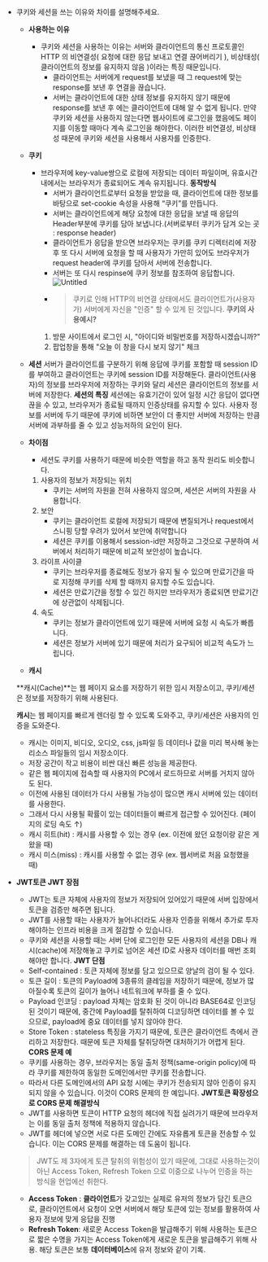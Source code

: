 -   쿠키와 세션을 쓰는 이유와 차이를 설명해주세요.

    -   **사용하는 이유**
        -   쿠키와 세션을 사용하는 이유는 서버와 클라이언트의 통신 프로토콜인 HTTP 의 비연결성( 요청에 대한 응답 보내고 연결 끊어버리기 ), 비상태성( 클라이언트의 정보를 유지하지 않음 )이라는 특징 때문입니다.
            -   클라이언트는 서버에게 request를 보냈을 때 그 request에 맞는 response를 보낸 후 연결을 끊습니다.
            -   서버는 클라이언트에 대한 상태 정보를 유지하지 않기 때문에 response를 보낸 후 에는 클라이언트에 대해 알 수 없게 됩니다.
                만약 쿠키와 세션을 사용하지 않는다면 웹사이트에 로그인을 했음에도 페이지를 이동할 때마다 계속 로그인을 해야한다.
                이러한 비연결성, 비상태성 때문에 쿠키와 세션을 사용해서 사용자를 인증한다.
    -   **쿠키**
        -   브라우저에 key-value쌍으로 로컬에 저장되는 데이터 파일이며, 유효시간 내에서는 브라우저가 종료되어도 계속 유지됩니다.
            **동작방식**
            -   서버가 클라이언트로부터 요청을 받았을 때, 클라이언트에 대한 정보를 바탕으로 set-cookie 속성을 사용해 “쿠키”를 만듭니다.
            -   서버는 클라이언트에게 해당 요청에 대한 응답을 보낼 때 응답의 Header부분에 쿠키를 담아 보냅니다.(서버로부터 쿠키가 담겨 오는 곳 : response header)
            -   클라이언트가 응답을 받으면 브라우저는 쿠키를 쿠키 디렉터리에 저장 후 또 다시 서버에 요청을 할 때 사용자가 가만히 있어도 브라우저가 request header에 쿠키를 담아서 서버에 전송합니다.
            -   서버는 또 다시 respinse에 쿠키 정보를 참조하여 응답합니다.
                ![Untitled](https://prod-files-secure.s3.us-west-2.amazonaws.com/976b641b-2e6b-431e-9b42-97c07d7d244f/f96a7976-d93a-4f40-a1be-30f9df89225c/Untitled.png)
            -   > 쿠키로 인해 HTTP의 비연결 상태에서도 클라이언트가(사용자가) 서버에게 자신을 "인증" 할 수 있게 된 것입니다.
                > **쿠키의 사용예시?**
            1. 방문 사이트에서 로그인 시, "아이디와 비밀번호를 저장하시겠습니까?"
            2. 팝업창을 통해 "오늘 이 창을 다시 보지 않기" 체크
    -   **세션**
        서버가 클라이언트를 구분하기 위해 응답에 쿠키를 포함할 때 session ID를 부여하고 클라이언트는 쿠키에 session ID를 저장해둔다.
        클라이언트(사용자)의 정보를 브라우저에 저장하는 쿠키와 달리 세션은 클라이언트의 정보를 서버에 저장한다.
        **세션의 특징**
        세션에는 유효기간이 있어 일정 시간 응답이 없다면 끊을 수 있고, 브라우저가 종료될 때까지 인증상태를 유지할 수 있다.
        사용자 정보를 서버에 두기 때문에 쿠키에 비하면 보안이 더 좋지만 서버에 저장하는 만큼 서버에 과부하를 줄 수 있고 성능저하의 요인이 된다.
    -   **차이점**

        -   세션도 쿠키를 사용하기 때문에 비슷한 역할을 하고 동작 원리도 비슷합니다.

        1. 사용자의 정보가 저장되는 위치
            - 쿠키는 서버의 자원을 전혀 사용하지 않으며, 세션은 서버의 자원을 사용합니다.
        2. 보안
            - 쿠키는 클라이언트 로컬에 저장되기 때문에 변질되거나 request에서 스니핑 당할 우려가 있어서 보안에 취약합니다
            - 세션은 쿠키를 이용해서 session-id만 저장하고 그것으로 구분하여 서버에서 처리하기 때문에 비교적 보안성이 높습니다.
        3. 라이프 사이클
            - 쿠키는 브라우저를 종료해도 정보가 유지 될 수 있으며 만료기간을 따로 지정해 쿠키를 삭제 할 때까지 유지할 수도 있습니다.
            - 세션은 만료기간을 정할 수 있긴 하지만 브라우저가 종료되면 만료기간에 상관없이 삭제됩니다.
        4. 속도
            - 쿠키는 정보가 클라이언트에 있기 때문에 서버에 요청 시 속도가 빠릅니다.
            - 세션은 정보가 서버에 있기 때문에 처리가 요구되어 비교적 속도가 느립니다.

    -   **캐시**

    **캐시(Cache)**는 웹 페이지 요소를 저장하기 위한 임시 저장소이고, 쿠키/세션은 정보를 저장하기 위해 사용된다.

    **캐시**는 웹 페이지를 빠르게 렌더링 할 수 있도록 도와주고, 쿠키/세션은 사용자의 인증을 도와준다.

    -   캐시는 이미지, 비디오, 오디오, css, js파일 등 데이터나 값을 미리 복사해 놓는 리소스 파일들의 임시 저장소이다.
    -   저장 공간이 작고 비용이 비싼 대신 빠른 성능을 제공한다.
    -   같은 웹 페이지에 접속할 때 사용자의 PC에서 로드하므로 서버를 거치지 않아도 된다.
    -   이전에 사용된 데이터가 다시 사용될 가능성이 많으면 캐시 서버에 있는 데이터를 사용한다.
    -   그래서 다시 사용될 확률이 있는 데이터들이 빠르게 접근할 수 있어진다. (페이지의 로딩 속도 ↑)
    -   캐시 히트(hit) : 캐시를 사용할 수 있는 경우 (ex. 이전에 왔던 요청이랑 같은 게 왔을 때)
    -   캐시 미스(miss) : 캐시를 사용할 수 없는 경우 (ex. 웹서버로 처음 요청했을 때)

-   **JWT토큰**
    **JWT 장점**
    -   JWT는 토큰 자체에 사용자의 정보가 저장되어 있어있기 때문에 서버 입장에서 토큰을 검증만 해주면 됩니다.
    -   JWT를 사용할 때는 사용자가 늘어나더라도 사용자 인증을 위해서 추가로 투자해야하는 인프라 비용을 크게 절감할 수 있습니다.
    -   쿠키와 세션을 사용할 때는 서버 단에 로그인한 모든 사용자의 세션을 DB나 캐시(cache)에 저장해놓고 쿠키로 넘어온 세션 ID로 사용자 데이터를 매번 조회해야만 합니다.
    **JWT 단점**
    -   Self-contained : 토큰 자체에 정보를 담고 있으므로 양날의 검이 될 수 있다.
    -   토큰 길이 : 토큰의 Payload에 3종류의 클레임을 저장하기 때문에, 정보가 많아질수록 토큰의 길이가 늘어나 네트워크에 부하를 줄 수 있다.
    -   Payload 인코딩 : payload 자체는 암호화 된 것이 아니라 BASE64로 인코딩 된 것이기 때문에, 중간에 Payload를 탈취하여 디코딩하면 데이터를 볼 수 있으므로, payload에 중요 데이터를 넣지 않아야 한다.
    -   Store Token : stateless 특징을 가지기 때문에, 토큰은 클라이언트 측에서 관리하고 저장한다. 때문에 토큰 자체를 탈취당하면 대처하기가 어렵게 된다.
    **CORS 문제 예**
    -   쿠키를 사용하는 경우, 브라우저는 동일 출처 정책(same-origin policy)에 따라 쿠키를 제한하여 동일한 도메인에서만 쿠키를 전송합니다.
    -   따라서 다른 도메인에서의 API 요청 시에는 쿠키가 전송되지 않아 인증이 유지되지 않을 수 있습니다. 이것이 CORS 문제의 한 예입니다.
    **JWT토큰 확장성으로 CORS 문제 해결방식**
    -   JWT를 사용하면 토큰이 HTTP 요청의 헤더에 직접 실려가기 때문에 브라우저는 이를 동일 출처 정책에 적용하지 않습니다.
    -   JWT를 헤더에 넣으면 서로 다른 도메인 간에도 자유롭게 토큰을 전송할 수 있습니다.
        이는 CORS 문제를 해결하는 데 도움이 됩니다.
    > JWT도 제 3자에게 토큰 탈취의 위험성이 있기 때문에, 그대로 사용하는것이 아닌 Access Token, Refresh Token 으로 이중으로 나누어 인증을 하는 방식을 현업에선 취한다.
    -   **Access Token** : **클라이언트**가 갖고있는 실제로 유저의 정보가 담긴 토큰으로, 클라이언트에서 요청이 오면 서버에서 해당 토큰에 있는 정보를 활용하여 사용자 정보에 맞게 응답을 진행
    -   **Refresh Token**: 새로운 Access Token을 발급해주기 위해 사용하는 토큰으로 짧은 수명을 가지는 Access Token에게 새로운 토큰을 발급해주기 위해 사용. 해당 토큰은 보통 **데이터베이스**에 유저 정보와 같이 기록.
